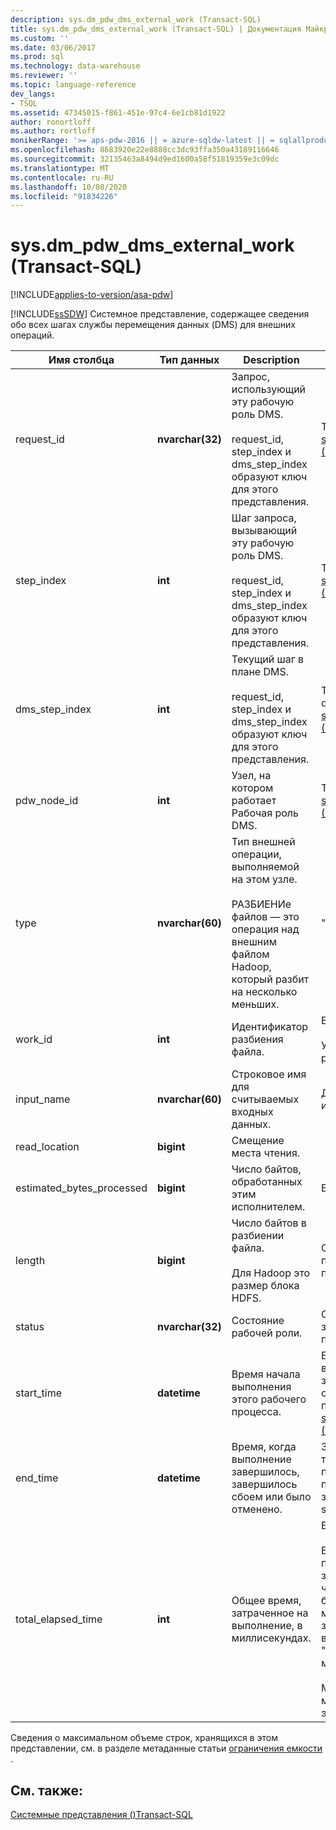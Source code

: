 ```yaml
---
description: sys.dm_pdw_dms_external_work (Transact-SQL)
title: sys.dm_pdw_dms_external_work (Transact-SQL) | Документация Майкрософт
ms.custom: ''
ms.date: 03/06/2017
ms.prod: sql
ms.technology: data-warehouse
ms.reviewer: ''
ms.topic: language-reference
dev_langs:
- TSQL
ms.assetid: 47345015-f861-451e-97c4-6e1cb81d1922
author: ronortloff
ms.author: rortloff
monikerRange: '>= aps-pdw-2016 || = azure-sqldw-latest || = sqlallproducts-allversions'
ms.openlocfilehash: 8683920e22e8888cc3dc93ffa350a43189116646
ms.sourcegitcommit: 32135463a8494d9ed1600a58f51819359e3c09dc
ms.translationtype: MT
ms.contentlocale: ru-RU
ms.lasthandoff: 10/08/2020
ms.locfileid: "91834226"
---
```

# <a name="sysdm_pdw_dms_external_work-transact-sql"></a>sys.dm_pdw_dms_external_work (Transact-SQL)
[!INCLUDE[applies-to-version/asa-pdw](../../includes/applies-to-version/asa-pdw.md)]

  [!INCLUDE[ssSDW](../../includes/sssdw-md.md)] Системное представление, содержащее сведения обо всех шагах службы перемещения данных (DMS) для внешних операций.  
  
|Имя столбца|Тип данных|Description|Диапазон|  
|-----------------|---------------|-----------------|-----------|  
|request_id|**nvarchar(32)**|Запрос, использующий эту рабочую роль DMS.<br /><br /> request_id, step_index и dms_step_index образуют ключ для этого представления.|То же, что и request_id в [sys.dm_pdw_exec_requests &#40;&#41;Transact-SQL ](../../relational-databases/system-dynamic-management-views/sys-dm-pdw-exec-requests-transact-sql.md).|  
|step_index|**int**|Шаг запроса, вызывающий эту рабочую роль DMS.<br /><br /> request_id, step_index и dms_step_index образуют ключ для этого представления.|То же, что и step_index в [sys.dm_pdw_request_steps &#40;&#41;Transact-SQL ](../../relational-databases/system-dynamic-management-views/sys-dm-pdw-request-steps-transact-sql.md).|  
|dms_step_index|**int**|Текущий шаг в плане DMS.<br /><br /> request_id, step_index и dms_step_index образуют ключ для этого представления.|То же, что и dms___step_index в [sys.dm_pdw_dms_workers &#40;&#41;Transact-SQL ](../../relational-databases/system-dynamic-management-views/sys-dm-pdw-dms-workers-transact-sql.md).|  
|pdw_node_id|**int**|Узел, на котором работает Рабочая роль DMS.|То же, что и node_id в [sys.dm_pdw_nodes &#40;&#41;Transact-SQL ](../../relational-databases/system-dynamic-management-views/sys-dm-pdw-nodes-transact-sql.md).|  
|type|**nvarchar(60)**|Тип внешней операции, выполняемой на этом узле.<br /><br /> РАЗБИЕНИе файлов — это операция над внешним файлом Hadoop, который разбит на несколько меньших.|"РАЗДЕЛЕНИЕ ФАЙЛОВ"|  
|work_id|**int**|Идентификатор разбиения файла.|Больше или равно 0.<br /><br /> Уникальный для каждого расчетного узла.|  
|input_name|**nvarchar(60)**|Строковое имя для считываемых входных данных.|Для файла Hadoop это имя файла Hadoop.|  
|read_location|**bigint**|Смещение места чтения.||  
|estimated_bytes_processed|**bigint**|Число байтов, обработанных этим исполнителем.|Больше или равно 0.|  
|length|**bigint**|Число байтов в разбиении файла.<br /><br /> Для Hadoop это размер блока HDFS.|Определяется пользователем. Значение по умолчанию — 64 МБ.|  
|status|**nvarchar(32)**|Состояние рабочей роли.|Ожидание, обработка, завершение, сбой, прервано|  
|start_time|**datetime**|Время начала выполнения этого рабочего процесса.|Больше или равно времени начала шага запроса, к которому относится этот рабочий процесс. См. раздел [sys.dm_pdw_request_steps &#40;Transact-SQL&#41;](../../relational-databases/system-dynamic-management-views/sys-dm-pdw-request-steps-transact-sql.md).|  
|end_time|**datetime**|Время, когда выполнение завершилось, завершилось сбоем или было отменено.|Значение NULL для текущих или рабочих процессов в очереди. В противном случае — значение больше start_time.|  
|total_elapsed_time|**int**|Общее время, затраченное на выполнение, в миллисекундах.|Больше или равно 0.<br /><br /> Если total_elapsed_time превышает максимальное значение для целого числа, total_elapsed_time будет продолжать быть максимальным значением. Это условие выдаст предупреждение "превышено максимальное значение".<br /><br /> Максимальное значение в миллисекундах эквивалентно 24,8 дням.|  
  
 Сведения о максимальном объеме строк, хранящихся в этом представлении, см. в разделе метаданные статьи [ограничения емкости](/azure/sql-data-warehouse/sql-data-warehouse-service-capacity-limits#metadata) .
  
## <a name="see-also"></a>См. также:  
 [Системные представления &#40;&#41;Transact-SQL ](../../t-sql/language-reference.md)  
  
